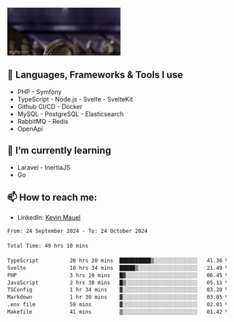 ![Hello there!](banner.gif)

## 🤖 Languages, Frameworks & Tools I use
- PHP - Symfony
- TypeScript - Node.js - Svelte - SvelteKit
- Github CI/CD - Docker
- MySQL - PostgreSQL - Elasticsearch
- RabbitMQ - Redis
- OpenApi 

## 🌱 I’m currently learning
- Laravel - InertiaJS
- Go

## 📫 How to reach me:
- LinkedIn: [Kevin Mauel](https://www.linkedin.com/in/kevin-mauel/)

<!--START_SECTION:waka-->

```txt
From: 24 September 2024 - To: 24 October 2024

Total Time: 49 hrs 10 mins

TypeScript          20 hrs 20 mins  ██████████▒░░░░░░░░░░░░░░   41.36 %
Svelte              10 hrs 34 mins  █████▒░░░░░░░░░░░░░░░░░░░   21.49 %
PHP                 3 hrs 10 mins   █▓░░░░░░░░░░░░░░░░░░░░░░░   06.45 %
JavaScript          2 hrs 30 mins   █▒░░░░░░░░░░░░░░░░░░░░░░░   05.11 %
TSConfig            1 hr 34 mins    ▓░░░░░░░░░░░░░░░░░░░░░░░░   03.20 %
Markdown            1 hr 30 mins    ▓░░░░░░░░░░░░░░░░░░░░░░░░   03.05 %
.env file           59 mins         ▓░░░░░░░░░░░░░░░░░░░░░░░░   02.01 %
Makefile            41 mins         ▒░░░░░░░░░░░░░░░░░░░░░░░░   01.42 %
```

<!--END_SECTION:waka-->
